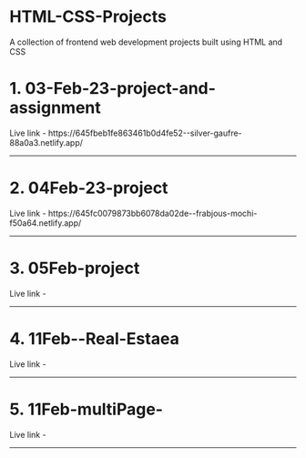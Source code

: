 # HTML-CSS-Projects
A collection of frontend web development projects built using HTML and CSS

<h1>1. 03-Feb-23-project-and-assignment</h1>
   Live link - https://645fbeb1fe863461b0d4fe52--silver-gaufre-88a0a3.netlify.app/
<hr />
<h1>2. 04Feb-23-project</h1>
   Live link - https://645fc0079873bb6078da02de--frabjous-mochi-f50a64.netlify.app/
<hr />
<h1>3. 05Feb-project</h1>
   Live link - 
<hr />   
<h1>4. 11Feb--Real-Estaea</h1>

   Live link - 

<hr />   
<h1>5. 11Feb-multiPage-</h1>

   Live link - 

<hr />   


